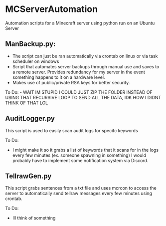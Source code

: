 # MCServerAutomation
Automation scripts for a Minecraft server using python run on an Ubuntu Server

## ManBackup.py:
-  The script can just be ran automatically via crontab on linux or via task scheduler on windows
-  Script that automates server backups through manual use and saves to a remote server. Provides redundancy for my server in the event something happens to it on a hardware level.
-  Makes use of public/private RSA keys for better security.

  To Do:
    - WAIT IM STUPID I COULD JUST ZIP THE FOLDER INSTEAD OF USING THAT RECURSIVE LOOP TO SEND ALL THE DATA, IDK HOW I DIDNT THINK OF THAT LOL

## AuditLogger.py
This script is used to easily scan audit logs for specifc keywords

  To Do:
  -  I might make it so it grabs a list of keywords that it scans for in the logs every few minutes (ex. someone spawning in something) I would probably have to implement some notification system via Discord.

## TellrawGen.py
This script grabs sentences from a txt file and uses mcrcon to access the server to automatically send tellraw messages every few minutes using crontab.

  To Do:
  -  Ill think of something
